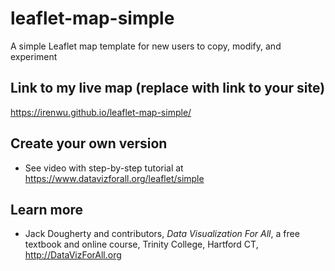 # leaflet-map-simple
A simple Leaflet map template for new users to copy, modify, and experiment

## Link to my live map (replace with link to your site)

https://irenwu.github.io/leaflet-map-simple/

## Create your own version
- See video with step-by-step tutorial at https://www.datavizforall.org/leaflet/simple

## Learn more
- Jack Dougherty and contributors, *Data Visualization For All*, a free textbook and online course, Trinity College, Hartford CT, http://DataVizForAll.org

